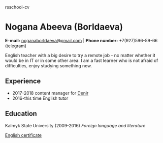 rsschool-cv
# Nogana Abeeva (Borldaeva)

**E-mail:** noganaborldaeva@gmail.com |
**Phone number:** +7(927)596-59-66 (telegram)

English teacher with a big desire to try a remote job - no matter whether it would be in IT or in some other area. 
I am a fast learner who is not afraid of difficulties, enjoy studying something new.

## Experience
* 2017-2018 content manager for [Denir](http://www.denir.ru/)
* 2016-this time English tutor

## Education
Kalmyk State University (2009-2016) *Foreign language and literature*

[English certificate](https://www.efset.org/cert/gZvAqe)
